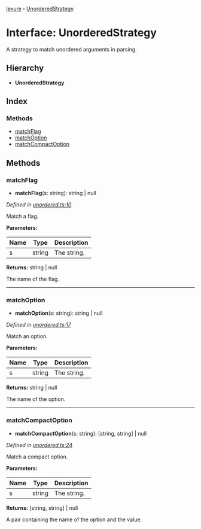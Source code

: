 [lexure](../README.md) › [UnorderedStrategy](unorderedstrategy.md)

# Interface: UnorderedStrategy

A strategy to match unordered arguments in parsing.

## Hierarchy

* **UnorderedStrategy**

## Index

### Methods

* [matchFlag](unorderedstrategy.md#matchflag)
* [matchOption](unorderedstrategy.md#matchoption)
* [matchCompactOption](unorderedstrategy.md#matchcompactoption)

## Methods

###  matchFlag

* **matchFlag**(s: string): string | null

*Defined in [unordered.ts:10](https://github.com/1Computer1/lexure/blob/f9054d8/src/unordered.ts#L10)*

Match a flag.

**Parameters:**

Name | Type | Description |
------ | ------ | ------ |
s | string | The string. |

**Returns:** string | null

The name of the flag.

___

###  matchOption

* **matchOption**(s: string): string | null

*Defined in [unordered.ts:17](https://github.com/1Computer1/lexure/blob/f9054d8/src/unordered.ts#L17)*

Match an option.

**Parameters:**

Name | Type | Description |
------ | ------ | ------ |
s | string | The string. |

**Returns:** string | null

The name of the option.

___

###  matchCompactOption

* **matchCompactOption**(s: string): [string, string] | null

*Defined in [unordered.ts:24](https://github.com/1Computer1/lexure/blob/f9054d8/src/unordered.ts#L24)*

Match a compact option.

**Parameters:**

Name | Type | Description |
------ | ------ | ------ |
s | string | The string. |

**Returns:** [string, string] | null

A pair containing the name of the option and the value.
